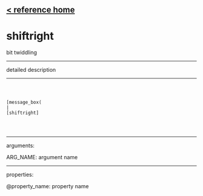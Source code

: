 [< reference home](ceammc_lib.html)
---

# shiftright


bit twiddling

---

detailed description
<br>


---


```



[message_box(                                 
|
[shiftright]


            
```

---
arguments:

ARG_NAME: argument name<br>

---
properties:

@property_name: property name<br>

